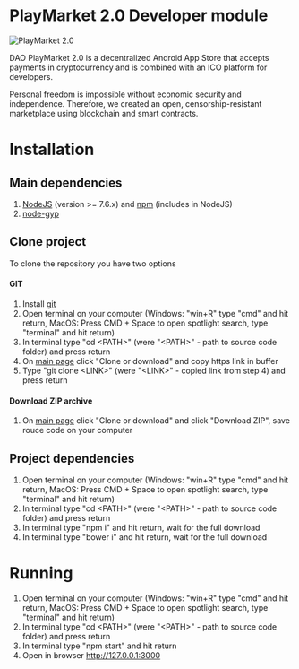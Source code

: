 # PlayMarket 2.0 Developer module

![PlayMarket 2.0](https://github.com/CryptonStudio/PlayMarket-2.0-App/blob/master/docs/photo/pm_logo.png)

DAO PlayMarket 2.0 is a decentralized Android App Store that accepts payments in cryptocurrency and is combined with an ICO platform for developers.


Personal freedom is impossible without economic security and independence. Therefore, we created an open, censorship-resistant marketplace using blockchain and smart contracts.


# Installation
## Main dependencies
1. [NodeJS](https://nodejs.org/en/download/) (version >= 7.6.x) and [npm](https://www.npmjs.com/get-npm) (includes in NodeJS)
2. [node-gyp](https://github.com/nodejs/node-gyp) 
## Clone project
To clone the repository you have two options
#### GIT
1. Install [git](https://git-scm.com/)
2. Open terminal on your computer (Windows: "win+R" type "cmd" and hit return, MacOS: Press CMD + Space to open spotlight search, type "terminal" and hit return)
3. In terminal type "cd \<PATH\>" (were "\<PATH\>" - path to source code folder) and press return
4. On [main page](https://github.com/CryptonStudio/PlayMarket-2.0-Developer) click "Clone or download" and copy https link in buffer
5. Type "git clone \<LINK\>" (were "\<LINK\>" - copied link from step 4) and press return
#### Download ZIP archive
1. On [main page](https://github.com/CryptonStudio/PlayMarket-2.0-Developer) click "Clone or download" and click "Download ZIP", save rouce code on your computer

## Project dependencies
1. Open terminal on your computer (Windows: "win+R" type "cmd" and hit return, MacOS: Press CMD + Space to open spotlight search, type "terminal" and hit return)
2. In terminal type "cd \<PATH\>" (were "\<PATH\>" - path to source code folder) and press return
3. In terminal type "npm i" and hit return, wait for the full download
4. In terminal type "bower i" and hit return, wait for the full download

# Running
1. Open terminal on your computer (Windows: "win+R" type "cmd" and hit return, MacOS: Press CMD + Space to open spotlight search, type "terminal" and hit return)
2. In terminal type "cd \<PATH\>" (were "\<PATH\>" - path to source code folder) and press return
3. In terminal type "npm start" and hit return
4. Open in browser http://127.0.0.1:3000
